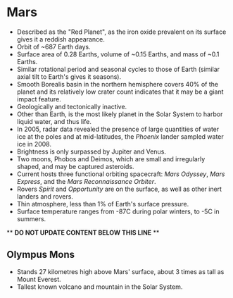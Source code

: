 Mars
====

* Described as the "Red Planet", as the iron oxide prevalent on its surface gives it a reddish appearance.
* Orbit of ~687 Earth days.
* Surface area of 0.28 Earths, volume of ~0.15 Earths, and mass of ~0.1 Earths.
* Similar rotational period and seasonal cycles to those of Earth (similar axial tilt to Earth's gives it seasons).
* Smooth Borealis basin in the northern hemisphere covers 40% of the planet and its relatively low crater count indicates that it may be a giant impact feature.
* Geologically and tectonically inactive.
* Other than Earth, is the most likely planet in the Solar System to harbor liquid water, and thus life.
* In 2005, radar data revealed the presence of large quantities of water ice at the poles and at mid-latitudes, the _Phoenix_ lander sampled water ice in 2008.
* Brightness is only surpassed by Jupiter and Venus.
* Two moons, Phobos and Deimos, which are small and irregularly shaped, and may be captured asteroids.
* Current hosts three functional orbiting spacecraft: _Mars Odyssey_, _Mars Express_, and the _Mars Reconnaissance Orbiter_.
* Rovers _Spirit_ and _Opportunity_ are on the surface, as well as other inert landers and rovers.
* Thin atmosphere, less than 1% of Earth's surface pressure.
* Surface temperature ranges from -87C during polar winters, to -5C in summers.

** **DO NOT UPDATE CONTENT BELOW THIS LINE** **

Olympus Mons
------------

* Stands 27 kilometres high above Mars' surface, about 3 times as tall as Mount Everest.
* Tallest known volcano and mountain in the Solar System.

